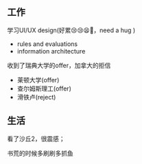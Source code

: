 ## 工作

学习UI/UX design(好累😢😢😫🤕，need a hug  )
- rules and evaluations
- information architecture

收到了瑞典大学的offer，加拿大的拒信
- 莱顿大学(offer)
- 查尔姆斯理工(offer)
- 滑铁卢(reject)

## 生活

看了沙丘2，很震感；

书荒的时候多刷刷多抓鱼
